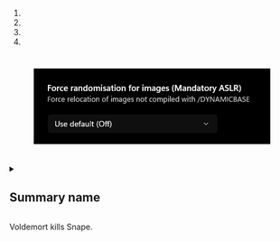 
<ol className="colored-numbers">
  <li></li>
  <li></li>
  <li></li>
  <li></li>
</ol>


# <p align="center"> ![Wah](../static/img/ForceRandomization.png) </p>


<details>

  <summary><h2>Summary name </h2></summary>

blah blah blah

</details>


<span class="hover-spoiler">Voldemort kills Snape.</span>

<span class="custom-text"></span>